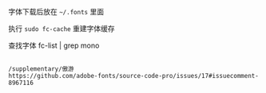 字体下载后放在 `~/.fonts` 里面

执行 `sudo fc-cache` 重建字体缓存

查找字体
fc-list | grep mono

```

/supplementary/傲游
https://github.com/adobe-fonts/source-code-pro/issues/17#issuecomment-8967116
```
